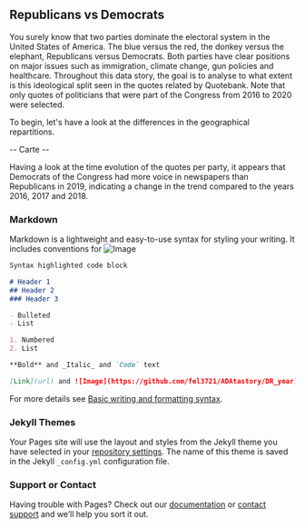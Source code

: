 ## Republicans vs Democrats

You surely know that two parties dominate the electoral system in the United States of America. The blue versus the red, the donkey versus the elephant, Republicans versus Democrats. Both parties have clear positions on major issues such as immigration, climate change, gun policies and healthcare. Throughout this data story, the goal is to analyse to what extent is this ideological split seen in the quotes related by Quotebank. Note that only quotes of politicians that were part of the Congress from 2016 to 2020 were selected.

To begin, let's have a look at the differences in the geographical repartitions.

-- Carte --

Having a look at the time evolution of the quotes per party, it appears that Democrats of the Congress had more voice in newspapers than Republicans in 2019, indicating a change in the trend compared to the years 2016, 2017 and 2018.

### Markdown

Markdown is a lightweight and easy-to-use syntax for styling your writing. It includes conventions for
![Image](src)
```markdown
Syntax highlighted code block

# Header 1
## Header 2
### Header 3

- Bulleted
- List

1. Numbered
2. List

**Bold** and _Italic_ and `Code` text

[Link](url) and ![Image](https://github.com/fel3721/ADAtastory/DR_year)
```

For more details see [Basic writing and formatting syntax](https://docs.github.com/en/github/writing-on-github/getting-started-with-writing-and-formatting-on-github/basic-writing-and-formatting-syntax).

### Jekyll Themes

Your Pages site will use the layout and styles from the Jekyll theme you have selected in your [repository settings](https://github.com/fel3721/ADAtastory/settings/pages). The name of this theme is saved in the Jekyll `_config.yml` configuration file.

### Support or Contact

Having trouble with Pages? Check out our [documentation](https://docs.github.com/categories/github-pages-basics/) or [contact support](https://support.github.com/contact) and we’ll help you sort it out.
